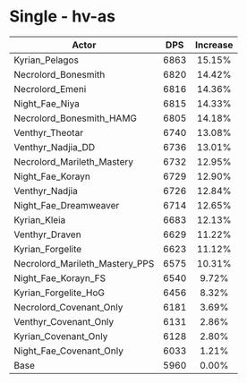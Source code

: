 # Single - hv-as
| Actor | DPS | Increase |
|---|:---:|:---:|
|Kyrian_Pelagos|6863|15.15%|
|Necrolord_Bonesmith|6820|14.42%|
|Necrolord_Emeni|6816|14.36%|
|Night_Fae_Niya|6815|14.33%|
|Necrolord_Bonesmith_HAMG|6805|14.18%|
|Venthyr_Theotar|6740|13.08%|
|Venthyr_Nadjia_DD|6736|13.01%|
|Necrolord_Marileth_Mastery|6732|12.95%|
|Night_Fae_Korayn|6729|12.90%|
|Venthyr_Nadjia|6726|12.84%|
|Night_Fae_Dreamweaver|6714|12.65%|
|Kyrian_Kleia|6683|12.13%|
|Venthyr_Draven|6629|11.22%|
|Kyrian_Forgelite|6623|11.12%|
|Necrolord_Marileth_Mastery_PPS|6575|10.31%|
|Night_Fae_Korayn_FS|6540|9.72%|
|Kyrian_Forgelite_HoG|6456|8.32%|
|Necrolord_Covenant_Only|6181|3.69%|
|Venthyr_Covenant_Only|6131|2.86%|
|Kyrian_Covenant_Only|6128|2.80%|
|Night_Fae_Covenant_Only|6033|1.21%|
|Base|5960|0.00%|
